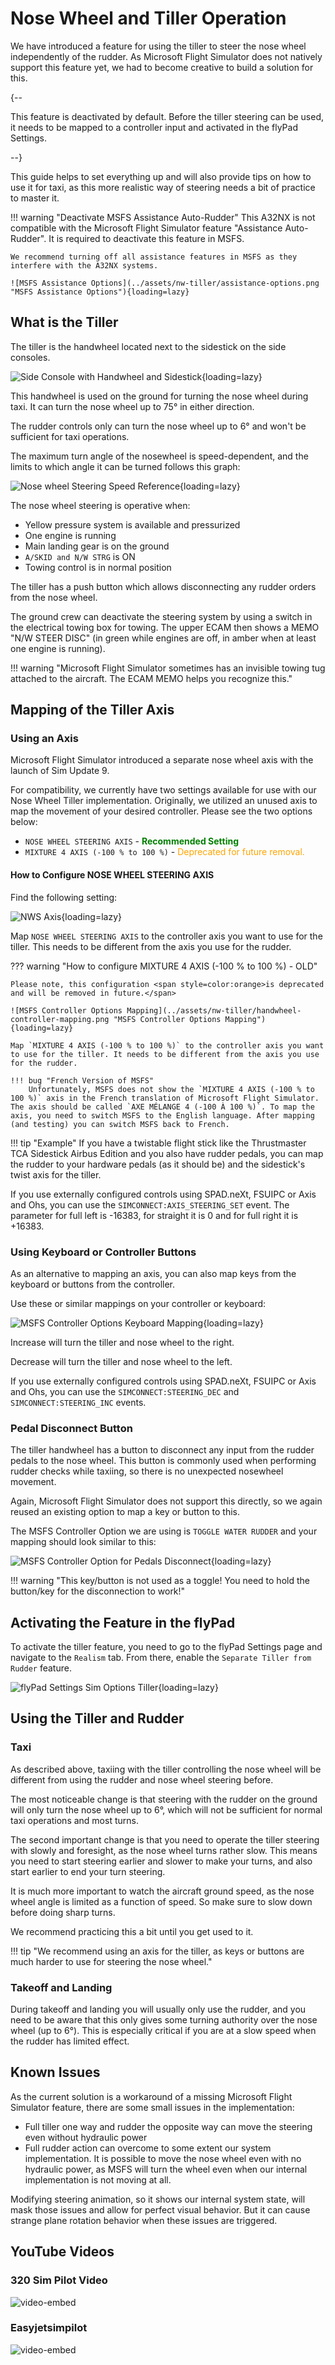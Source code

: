 # Nose Wheel and Tiller Operation

We have introduced a feature for using the tiller to steer the nose wheel independently of the rudder. As Microsoft Flight Simulator does not natively support this feature yet, we had to become creative to build a solution for this.

{--

This feature is deactivated by default. Before the tiller steering can be used, it needs to be mapped to a controller input and activated in the flyPad Settings.

--}

This guide helps to set everything up and will also provide tips on how to use it for taxi, as this more realistic way of steering needs a bit of practice to master it.

!!! warning "Deactivate MSFS Assistance Auto-Rudder"
    This A32NX is not compatible with the Microsoft Flight Simulator feature "Assistance Auto-Rudder". It is required to deactivate this feature in MSFS.

    We recommend turning off all assistance features in MSFS as they interfere with the A32NX systems.

    ![MSFS Assistance Options](../assets/nw-tiller/assistance-options.png "MSFS Assistance Options"){loading=lazy}

## What is the Tiller

The tiller is the handwheel located next to the sidestick on the side consoles.

![Side Console with Handwheel and Sidestick](../assets/nw-tiller/side-console-handwheel.png "Side Console with Handwheel and Sidestick"){loading=lazy}

This handwheel is used on the ground for turning the nose wheel during taxi. It can turn the nose wheel up to 75° in either direction.

The rudder controls only can turn the nose wheel up to 6° and won't be sufficient for taxi operations.

The maximum turn angle of the nosewheel is speed-dependent, and the limits to which angle it can be turned follows this graph:

![Nose wheel Steering Speed Reference](../assets/nw-tiller/nosewheel-steering-reference.png "Nose wheel Steering Speed Reference"){loading=lazy}

The nose wheel steering is operative when:

- Yellow pressure system is available and pressurized
- One engine is running
- Main landing gear is on the ground
- `A/SKID and N/W STRG` is ON
- Towing control is in normal position

The tiller has a push button which allows disconnecting any rudder orders from the nose wheel.

The ground crew can deactivate the steering system by using a switch in the electrical towing box for towing. The upper ECAM then shows a MEMO "N/W STEER DISC" (in green while engines are off, in amber when at least one engine is running).

!!! warning "Microsoft Flight Simulator sometimes has an invisible towing tug attached to the aircraft. The ECAM MEMO helps you recognize this."

## Mapping of the Tiller Axis

### Using an Axis

Microsoft Flight Simulator introduced a separate nose wheel axis with the launch of Sim Update 9. 

For compatibility, we currently have two settings available for use with our Nose Wheel Tiller implementation. Originally, we utilized an unused axis to map the movement of your desired controller. Please see the two options below:

- `NOSE WHEEL STEERING AXIS` - <span style=color:green>**Recommended Setting**</span>
- `MIXTURE 4 AXIS (-100 % to 100 %)` - <span style=color:orange>Deprecated for future removal.</span>

#### How to Configure NOSE WHEEL STEERING AXIS

Find the following setting:

![NWS Axis](../assets/nw-tiller/nws-axis.png){loading=lazy}

Map `NOSE WHEEL STEERING AXIS` to the controller axis you want to use for the tiller. This needs to be different from the axis you use for the rudder.

??? warning "How to configure MIXTURE 4 AXIS (-100 % to 100 %) - OLD"

    Please note, this configuration <span style=color:orange>is deprecated and will be removed in future.</span>

    ![MSFS Controller Options Mapping](../assets/nw-tiller/handwheel-controller-mapping.png "MSFS Controller Options Mapping"){loading=lazy}

    Map `MIXTURE 4 AXIS (-100 % to 100 %)` to the controller axis you want to use for the tiller. It needs to be different from the axis you use for the rudder.

    !!! bug "French Version of MSFS"
        Unfortunately, MSFS does not show the `MIXTURE 4 AXIS (-100 % to 100 %)` axis in the French translation of Microsoft Flight Simulator. The axis should be called `AXE MÉLANGE 4 (-100 À 100 %)`. To map the axis, you need to switch MSFS to the English language. After mapping (and testing) you can switch MSFS back to French.

!!! tip "Example"
    If you have a twistable flight stick like the Thrustmaster TCA Sidestick Airbus Edition and you also have rudder pedals, you can map the rudder to your hardware pedals (as it should be) and the sidestick's twist axis for the tiller.

If you use externally configured controls using SPAD.neXt, FSUIPC or Axis and Ohs, you can use the `SIMCONNECT:AXIS_STEERING_SET` event. The parameter for full left is -16383, for straight it is 0 and for full right it is +16383.

### Using Keyboard or Controller Buttons

As an alternative to mapping an axis, you can also map keys from the keyboard or buttons from the controller.

Use these or similar mappings on your controller or keyboard:

![MSFS Controller Options Keyboard Mapping](../assets/nw-tiller/handwheel-keyboard-mapping.png "MSFS Controller Options Keyboard Mapping"){loading=lazy}

Increase will turn the tiller and nose wheel to the right.

Decrease will turn the tiller and nose wheel to the left.

If you use externally configured controls using SPAD.neXt, FSUIPC or Axis and Ohs, you can use the `SIMCONNECT:STEERING_DEC` and `SIMCONNECT:STEERING_INC` events.

### Pedal Disconnect Button

The tiller handwheel has a button to disconnect any input from the rudder pedals to the nose wheel. This button is commonly used when performing rudder checks while taxiing, so there is no unexpected nosewheel movement.

Again, Microsoft Flight Simulator does not support this directly, so we again reused an existing option to map a key or button to this.

The MSFS Controller Option we are using is `TOGGLE WATER RUDDER` and your mapping should look similar to this:

![MSFS Controller Option for Pedals Disconnect](../assets/nw-tiller/handwheel-disconnect-button-mapping.png "MSFS Controller Option for Pedals Disconnect"){loading=lazy}

!!! warning "This key/button is not used as a toggle! You need to hold the button/key for the disconnection to work!"

## Activating the Feature in the flyPad

To activate the tiller feature, you need to go to the flyPad Settings page and navigate to the `Realism` tab. From there, enable the `Separate Tiller from Rudder` feature.

![flyPad Settings Sim Options Tiller](../assets/flypados3/flypad-settings-realism.png "flyPad Settings Sim Options 
Tiller"){loading=lazy}

## Using the Tiller and Rudder

### Taxi

As described above, taxiing with the tiller controlling the nose wheel will be different from using the rudder and nose wheel steering before.

The most noticeable change is that steering with the rudder on the ground will only turn the nose wheel up to 6°, which will not be sufficient for normal taxi operations and most turns.

The second important change is that you need to operate the tiller steering with slowly and foresight, as the nose wheel turns rather slow. This means you need to start steering earlier and slower to make your turns, and also start earlier to end your turn steering.

It is much more important to watch the aircraft ground speed, as the nose wheel angle is limited as a function of speed. So make sure to slow down before doing sharp turns.

We recommend practicing this a bit until you get used to it.

!!! tip "We recommend using an axis for the tiller, as keys or buttons are much harder to use for steering the nose wheel."

### Takeoff and Landing

During takeoff and landing you will usually only use the rudder, and you need to be aware that this only gives some turning authority over the nose wheel (up to 6°). This is especially critical if you are at a slow speed when the rudder has limited effect.

## Known Issues

As the current solution is a workaround of a missing Microsoft Flight Simulator feature, there are some small issues in the implementation:

- Full tiller one way and rudder the opposite way can move the steering even without hydraulic power
- Full rudder action can overcome to some extent our system implementation. It is possible to move the nose wheel even with no hydraulic power, as MSFS will turn the wheel even when our internal implementation is not moving at all.

Modifying steering animation, so it shows our internal system state, will mask those issues and allow for perfect visual behavior. But it can cause strange plane rotation behavior when these issues are triggered.

## YouTube Videos

### 320 Sim Pilot Video

![video-embed](https://www.youtube-nocookie.com/embed/2gWx0EblS30)


### Easyjetsimpilot

![video-embed](https://www.youtube-nocookie.com/embed/JM6WrwJJjIo)

